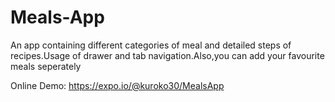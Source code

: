 # Meals-App
An app containing different categories of meal and detailed steps of recipes.Usage of drawer and tab navigation.Also,you can add your favourite meals seperately

Online Demo: https://expo.io/@kuroko30/MealsApp
